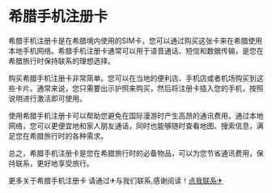 # 希腊手机注册卡

希腊手机注册卡是在希腊境内使用的SIM卡，您可以通过购买这张卡来在希腊使用本地手机网络。希腊手机注册卡通常可以用于语音通话、短信和数据传输，是您在希腊旅行时保持联系的理想选择。

购买希腊手机注册卡非常简单。您可以在当地的便利店、手机店或者机场购买到这些卡片。通常来说，您只需要出示护照来购买，然后将注册卡插入您的手机，按照说明进行激活即可使用。

使用希腊手机注册卡可以帮助您避免在国际漫游时产生高昂的通讯费用。通过本地网络，您可以更便宜地和家人朋友通话，同时也能够随时查看地图、搜索信息，满足您在希腊旅行时的各种需求。

总之，希腊手机注册卡是您在希腊旅行时的必备物品，可以为您节省通讯费用，保持联系，更好地享受旅行。

更多关于希腊手机注册卡 请通过✈与我们联系,感谢阅读！[点我联系✈](https://u.G208.com)